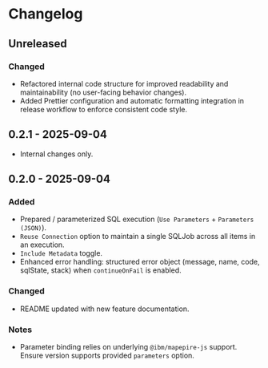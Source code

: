# Changelog

## Unreleased

### Changed

- Refactored internal code structure for improved readability and maintainability (no user-facing behavior changes).
- Added Prettier configuration and automatic formatting integration in release workflow to enforce consistent code style.

## 0.2.1 - 2025-09-04

- Internal changes only.

## 0.2.0 - 2025-09-04

### Added

- Prepared / parameterized SQL execution (`Use Parameters` + `Parameters (JSON)`).
- `Reuse Connection` option to maintain a single SQLJob across all items in an execution.
- `Include Metadata` toggle.
- Enhanced error handling: structured error object (message, name, code, sqlState, stack) when `continueOnFail` is enabled.

### Changed

- README updated with new feature documentation.

### Notes

- Parameter binding relies on underlying `@ibm/mapepire-js` support. Ensure version supports provided `parameters` option.
